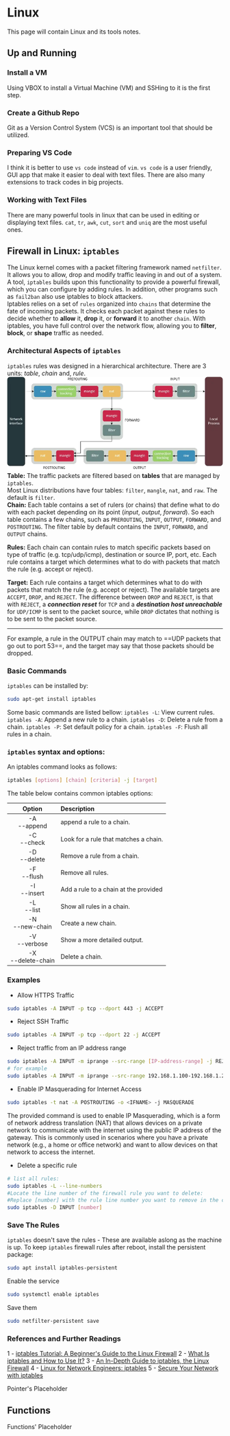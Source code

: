 # Linux

This page will contain Linux and its tools notes.
## Up and Running
### Install a VM
Using VBOX to install a Virtual Machine (VM) and SSHing to it is the first step.
### Create a Github Repo
Git as a Version Control System (VCS) is an important tool that should be utilized.
### Preparing VS Code
I think it is better to use `vs code` instead of `vim`. `vs code` is a user friendly, GUI app that make it easier to deal with text files. There are also many extensions to track codes in big projects.
### Working with Text Files
There are many powerful tools in linux that can be used in editing or displaying text files. `cat`, `tr`, `awk`, `cut`, `sort` and `uniq` are the most useful ones.
## Firewall in Linux: `iptables`
The Linux kernel comes with a packet filtering framework named `netfilter`. It allows you to allow, drop and modify traffic leaving in and out of a system. A tool, `iptables` builds upon this functionality to provide a powerful firewall, which you can configure by adding rules. In addition, other programs such as `fail2ban` also use iptables to block attackers.  
Iptables relies on a set of `rules` organized into `chains` that determine the fate of incoming packets. It checks each packet against these rules to decide whether to **allow** it, **drop** it, or **forward** it to another `chain`. With iptables, you have full control over the network flow, allowing you to **filter**, **block**, or **shape** traffic as needed.  
###  Architectural Aspects of `iptables`
`iptables` rules was designed in a hierarchical architecture. There are 3 units: *table*, *chain* and, *rule*.
![iptables Architecture](./images/iptables.webp "iptables Architecture")
**Table:** The traffic packets are filtered based on **tables** that are managed by `iptables`.  
Most Linux distributions have four tables: `filter`, `mangle`, `nat`, and `raw`. The default is `filter`.  
**Chain:** Each table contains a set of rulers (or chains) that define what to do with each packet depending on its point (*input*, *output*, *forward*). So each table contains a few chains, such as `PREROUTING`, `INPUT`, `OUTPUT`, `FORWARD`, and `POSTROUTING`. The filter table by default contains the `INPUT`, `FORWARD`, and `OUTPUT` chains.  


**Rules:**  Each chain can contain rules to match specific packets based on type of traffic (e.g. tcp/udp/icmp), destination or source IP, port, etc. Each rule contains a target which determines what to do with packets that match the rule (e.g. accept or reject). 

**Target:** Each rule contains a target which determines what to do with packets that match the rule (e.g. accept or reject). The available targets are `ACCEPT`, `DROP`, and `REJECT`. The difference between `DROP` and `REJECT`, is that with `REJECT`, a ***connection reset*** for `TCP` and a ***destination host unreachable*** for `UDP/ICMP` is sent to the packet source, while `DROP` dictates that nothing is to be sent to the packet source.

---

For example, a rule in the OUTPUT chain may match to ==UDP packets that go out to port 53==, and the target may say that those packets should be dropped. 

### Basic Commands
`iptables` can be installed by:
```bash
sudo apt-get install iptables
```
Some basic commands are listed bellow:
`iptables -L`: View current rules.
`iptables -A`: Append a new rule to a chain.
`iptables -D`: Delete a rule from a chain.
`iptables -P`: Set default policy for a chain.
`iptables -F`: Flush all rules in a chain.

### `iptables` syntax and options:
An iptables command looks as follows:
```bash
iptables [options] [chain] [criteria] -j [target]
```
The table below contains common iptables options:

| Option | Description |
| :----:  | :---- |
| -A  <br>  --append | append a rule to a chain. |
| -C <br> --check	| Look for a rule that matches a chain. |
| -D <br> --delete | Remove a rule from a chain.|
|-F <br> --flush | Remove all rules.|
|-I <br> --insert |	Add a rule to a chain at the provided |position.
| -L <br> --list	| Show all rules in a chain.|
| -N <br> --new-chain |	Create a new chain.|
| -V <br> --verbose	| Show a more detailed output.|
| -X <br> --delete-chain	| Delete a chain.|


### Examples
 - Allow HTTPS Traffic
```bash
sudo iptables -A INPUT -p tcp --dport 443 -j ACCEPT
```
- Reject SSH Traffic
```bash
sudo iptables -A INPUT -p tcp --dport 22 -j ACCEPT
```

- Reject traffic from an IP address range
```bash
sudo iptables -A INPUT -m iprange --src-range [IP-address-range] -j REJECT
# for example
sudo iptables -A INPUT -m iprange --src-range 192.168.1.100-192.168.1.200 -j REJECT
```
- Enable IP Masquerading for Internet Access


```bash
sudo iptables -t nat -A POSTROUTING -o <IFNAME> -j MASQUERADE
```
The provided command is used to enable IP Masquerading, which is a form of network address translation (NAT) that allows devices on a private network to communicate with the internet using the public IP address of the gateway. This is commonly used in scenarios where you have a private network (e.g., a home or office network) and want to allow devices on that network to access the internet.


- Delete a specific rule
```bash
# list all rules:
sudo iptables -L --line-numbers
#Locate the line number of the firewall rule you want to delete:
#Replace [number] with the rule line number you want to remove in the command bellow
sudo iptables -D INPUT [number]
```
### Save The Rules
`iptables` doesn't save the rules - These are available aslong as the machine is up. To keep `iptables` firewall rules after reboot, install the persistent package:
```bash
sudo apt install iptables-persistent
```
Enable the service
```bash
sudo systemctl enable iptables
```
Save them
```bash
sudo netfilter-persistent save
```

### References and Further Readings
1 - [iptables Tutorial: A Beginner's Guide to the Linux Firewall](https://phoenixnap.com/kb/iptables-linux)
2 - [What Is iptables and How to Use It?](https://medium.com/skilluped/what-is-iptables-and-how-to-use-it-781818422e52)
3 - [An In-Depth Guide to iptables, the Linux Firewall](https://www.booleanworld.com/depth-guide-iptables-linux-firewall/)
4 - [Linux for Network Engineers: iptables](https://netbeez.net/blog/linux-iptables/)
5 - [Secure Your Network with iptables](https://medium.com/itversity/secure-your-network-mastering-iptables-command-0abd45ff7e9c)




Pointer's Placeholder
## Functions
Functions' Placeholder
